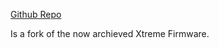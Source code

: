 [Github Repo](https://github.com/Next-Flip/Momentum-Firmware)

Is a fork of the now archieved Xtreme Firmware. 

